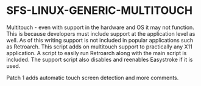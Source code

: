 # SFS-LINUX-GENERIC-MULTITOUCH
Multitouch - even with support in the hardware and OS it may not function.
This is because developers must include support at the application level as well.
As of this writing support is not included in popular applications such as Retroarch.
This script adds on multitouch support to practically any X11 application.
A script to easily run Retroarch along with the main script is included.
The support script also disables and reenables Easystroke if it is used.

Patch 1 adds automatic touch screen detection and more comments.
